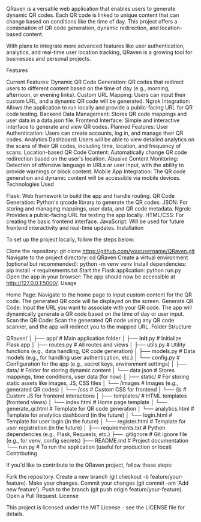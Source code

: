 QRaven is a versatile web application that enables users to generate dynamic QR codes. Each QR code is linked to unique content that can change based on conditions like the time of day. This project offers a combination of QR code generation, dynamic redirection, and location-based content.

With plans to integrate more advanced features like user authentication, analytics, and real-time user location tracking, QRaven is a growing tool for businesses and personal projects.

Features

Current Features:
Dynamic QR Code Generation: QR codes that redirect users to different content based on the time of day (e.g., morning, afternoon, or evening links).
Custom URL Mapping: Users can input their custom URL, and a dynamic QR code will be generated.
Ngrok Integration: Allows the application to run locally and provide a public-facing URL for QR code testing.
Backend Data Management: Stores QR code mappings and user data in a data.json file.
Frontend Interface: Simple and interactive interface to generate and view QR codes.
Planned Features:
User Authentication: Users can create accounts, log in, and manage their QR codes.
Analytics Dashboard: Users will be able to view detailed analytics on the scans of their QR codes, including time, location, and frequency of scans.
Location-based QR Code Content: Automatically change QR code redirection based on the user's location.
Abusive Content Monitoring: Detection of offensive language in URLs or user input, with the ability to provide warnings or block content.
Mobile App Integration: The QR code generation and dynamic content will be accessible via mobile devices.
Technologies Used

Flask: Web framework to build the app and handle routing.
QR Code Generation: Python's qrcode library to generate the QR codes.
JSON: For storing and managing mappings, user data, and QR code metadata.
Ngrok: Provides a public-facing URL for testing the app locally.
HTML/CSS: For creating the basic frontend interface.
JavaScript: Will be used for future frontend interactivity and real-time updates.
Installation

To set up the project locally, follow the steps below:

Clone the repository:
git clone https://github.com/yourusername/QRaven.git
Navigate to the project directory:
cd QRaven
Create a virtual environment (optional but recommended):
python -m venv venv
Install dependencies:
pip install -r requirements.txt
Start the Flask application:
python run.py
Open the app in your browser:
The app should now be accessible at http://127.0.0.1:5000/.
Usage

Home Page:
Navigate to the home page to input custom content for the QR code.
The generated QR code will be displayed on the screen.
Generate QR Code:
Input the URL you want to associate with your QR code.
The app will dynamically generate a QR code based on the time of day or user input.
Scan the QR Code:
Scan the generated QR code using any QR code scanner, and the app will redirect you to the mapped URL.
Folder Structure

QRaven/
│
├── app/                        # Main application folder
│   ├── __init__.py              # Initialize Flask app
│   ├── routes.py                # All routes and views
│   ├── utils.py                 # Utility functions (e.g., data handling, QR code generation)
│   ├── models.py                # Data models (e.g., for handling user authentication, etc.)
│   └── config.py                # Configuration for the app (e.g., secret keys, environment settings)
│
├── data/                        # Folder for storing dynamic content
│   └── data.json                # Stores mappings, time conditions, user data (for now)
│
├── static/                      # For storing static assets like images, JS, CSS files
│   └── /images                  # Images (e.g., generated QR codes)
│   └── /css                     # Custom CSS for frontend
│   └── /js                      # Custom JS for frontend interactions
│
├── templates/                   # HTML templates (frontend views)
│   └── index.html               # Home page template
│   └── generate_qr.html         # Template for QR code generation
│   └── analytics.html           # Template for analytics dashboard (in the future)
│   └── login.html               # Template for user login (in the future)
│   └── register.html            # Template for user registration (in the future)
│
├── requirements.txt             # Python dependencies (e.g., Flask, Requests, etc.)
├── .gitignore                   # Git ignore file (e.g., for venv, config secrets)
├── README.md                    # Project documentation
└── run.py                       # To run the application (useful for production or local)
Contributing

If you'd like to contribute to the QRaven project, follow these steps:

Fork the repository.
Create a new branch (git checkout -b feature/your-feature).
Make your changes.
Commit your changes (git commit -am 'Add new feature').
Push to the branch (git push origin feature/your-feature).
Open a Pull Request.
License

This project is licensed under the MIT License - see the LICENSE file for details.

